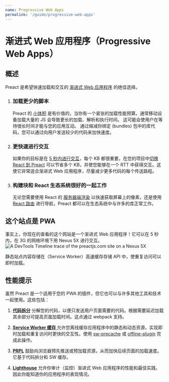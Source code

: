 ```yaml
---
name: Progressive Web Apps
permalink: '/guide/progressive-web-apps'
---
```


# 渐进式 Web 应用程序（Progressive Web Apps）

## 概述
 
Preact 是希望快速加载和交互的 [渐进式 Web 应用程序](https://developers.google.com/web/progressive-web-apps/) 的绝佳选择。
<ol class="list-view">
    <li class="list-item">
        <div class="list-header">
          <div class="_bubble" style="background-image: url(/assets/pwa-guide/load-less-script.svg);"></div>
        </div>
        <div class="list-detail">
          <div class="_title-block">
            <h3>加载更少的脚本</h3>
          </div>
          <p class="_summary"> 
          Preact 的 <a href="/about/project-goals">小体积</a> 是有价值的，当你有一个紧张的加载性能预算。通常移动设备加载大量的 JS 会导致更长的加载、解析和执行时间。 这可能会使用户在等待很长时间才能与您的应用互动。 通过缩减你绑定 (bundles) 包中的库代码，您可以通过向用户发送较少的代码来加快速度。
          </p>
        </div>
    </li>
    <li class="list-item">
        <div class="list-header">
          <div class="_bubble" style="background-image: url(/assets/pwa-guide/faster-tti.svg);"></div>
        </div>
        <div class="list-detail">
          <div class="_title-block">
            <h3>更快速进行交互</h3>
          </div>
          <p class="_summary">
          如果你的目标是在 <a href="https://infrequently.org/2016/09/what-exactly-makes-something-a-progressive-web-app/">5 秒内进行交互</a>，每个 KB 都很重要，在您的项目中<a href="/guide/switching-to-preact">切换 React 到 Preact</a> 可以节省多个 KB，并使您能够在一个 RTT 中获得交互。这使它非常适合渐进式 Web 应用程序，尽量减少更多代码的每个传送路程。</p>
        </div>
    </li>
    <li class="list-item">
        <div class="list-header">
          <div class="_bubble" style="background-image: url(/assets/pwa-guide/building-block.svg);"></div>
        </div>
        <div class="list-detail">
          <div class="_title-block">
            <h3>构建块和 React 生态系统很好的一起工作</h3>
          </div>
          <p class="_summary">
          无论您需要使用 React 的 <a href="https://facebook.github.io/react/docs/react-dom-server.html">服务器端渲染</a> 以快速获取屏幕上的像素，还是使用 <a href="https://github.com/ReactTraining/react-router">React 路由</a> 进行导航，Preact 都可以在生态系统中与许多的库正常工作。
          </p>
        </div>
    </li>
</ol>

## 这个站点是 PWA

事实上，你现在的查看的这个网站是一个渐进式 Web 应用程序！它可以在 5 秒内，在 3G 的网络环境下用 Nexus 5X 进行交互。
<img src="/assets/pwa-guide/timeline.jpg" alt="A DevTools Timeline trace of the preactjs.com site on a Nexus 5X"/>

静态站点内容存储在（Service Worker）高速缓存存储 API 中，使重复访问可以即时加载。

## 性能提示 
 
虽然 Preact 是一个适用于您的 PWA 的插件，但它也可以与许多其他工具和技术一起使用。这些包括：

<ol class="list-view">
    <li class="list-item">
        <div class="list-header">
          <div class="_bubble" style="background-image: url(/assets/pwa-guide/code-splitting.svg);"></div>
        </div>
        <div class="list-detail">
          <p class="_summary"><strong><a href="https://webpack.js.org/guides/code-splitting/">代码拆分</a></strong> 
            分解您的代码，以便只发送用户页面需要的代码。根据需要延迟加载其余部分可提高页面加载时间。这点通过 webpack 支持。
          </p>
        </div>
    </li>
    <li class="list-item">
        <div class="list-header">
          <div class="_bubble" style="background-image: url(/assets/pwa-guide/service-worker-caching.svg);"></div>
        </div>
        <div class="list-detail">
          <p class="_summary"><strong><a href="https://developers.google.com/web/fundamentals/getting-started/primers/service-workers">Service Worker 缓存 </a></strong> 允许您离线缓存应用程序中的静态和动态资源，实现即时加载和重复访问时更快的交互性。使用 <a href="https://github.com/GoogleChrome/sw-precache#wrappers-and-starter-kits">sw-precache</a> 或 <a href="https://github.com/NekR/offline-plugin">offline-plugin</a> 完成此操作。
        </div>
    </li>
    <li class="list-item">
        <div class="list-header">
          <div class="_bubble" style="background-image: url(/assets/pwa-guide/prpl.svg);"></div>
        </div>
        <div class="list-detail">
          <p class="_summary"><strong><a href="https://developers.google.com/web/fundamentals/performance/prpl-pattern/">PRPL</a></strong> 鼓励向浏览器预先推送或预加载资源，从而加快后续页面的加载速度。它基于代码拆分和 SW 缓存。</p>
        </div>
    </li>
    <li class="list-item">
        <div class="list-header">
          <div class="_bubble" style="background-image: url(/assets/pwa-guide/lighthouse.svg);"></div>
        </div>
        <div class="list-detail">
          <p class="_summary"><strong><a href="https://github.com/GoogleChrome/lighthouse/">Lighthouse</a></strong> 允许你审计（监控）渐进式 Web 应用程序的性能和最佳实践，因此你能知道你的应用程序的表现情况。</p>
        </div>
    </li>
</ol>
